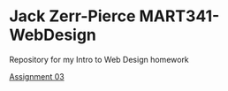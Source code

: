 # Jack Zerr-Pierce MART341-WebDesign
Repository for my Intro to Web Design homework

<a href="https://jackzpierce.github.io/MART341-WebDesign/assignment-03/">Assignment 03</a>
